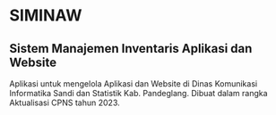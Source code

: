 # SIMINAW

## Sistem Manajemen Inventaris Aplikasi dan Website

Aplikasi untuk mengelola Aplikasi dan Website di Dinas Komunikasi Informatika Sandi dan Statistik Kab. Pandeglang.
Dibuat dalam rangka Aktualisasi CPNS tahun 2023.
